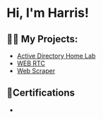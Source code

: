 <h1>Hi, I'm Harris!

<h2>👨‍💻 My Projects:</h2>

- [Active Directory Home Lab](https://github.com/muhdharris)
- [WEB RTC](https://github.com/muhdharris/WebRTCtest)
- [Web Scraper](https://github.com/muhdharris/WebScraper)

<h2>📜Certifications</h2>

- 

